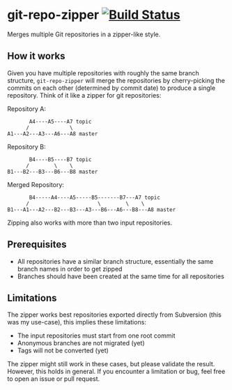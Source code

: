# git-repo-zipper [![Build Status](https://travis-ci.org/mpdeimos/git-repo-zipper.svg?branch=master)](https://travis-ci.org/mpdeimos/git-repo-zipper)

Merges multiple Git repositories in a zipper-like style.

## How it works

Given you have multiple repositories with roughly the same branch structure, `git-repo-zipper` will merge the repositories by cherry-picking the commits on each other (determined by commit date) to produce a single repository. Think of it like a zipper for git repositories:

Repository A:
```
       A4----A5----A7 topic
      /             \
A1---A2---A3---A6---A8 master
```

Repository B:
```
       B4----B5----B7 topic
      /        \    \
B1---B2---B3---B6---B8 master
```

Merged Repository:
```
       B4-----A4----A5-----B5-------B7---A7 topic
      /                      \        \    \
B1---A1---A2---B2---B3---A3---B6---A6---B8---A8 master
```

Zipping also works with more than two input repositories.

## Prerequisites

* All repositories have a similar branch structure, essentially the same branch names in order to get zipped
* Branches should have been created at the same time for all repositories

## Limitations

The zipper works best repositories exported directly from Subversion (this was my use-case), this implies these limitations:

* The input repositories must start from one root commit
* Anonymous branches are not migrated (yet)
* Tags will not be converted (yet)

The zipper might still work in these cases, but please validate the result. However, this holds in general. If you encounter a limitation or bug, feel free to open an issue or pull request.
